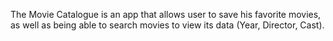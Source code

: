 The Movie Catalogue is an app that allows user to save his favorite movies, as well as being able to search movies to view its data (Year, Director, Cast).
